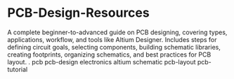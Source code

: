# PCB-Design-Resources
A complete beginner-to-advanced guide on PCB designing, covering types, applications, workflow, and tools like Altium Designer. Includes steps for defining circuit goals, selecting components, building schematic libraries, creating footprints, organizing schematics, and best practices for PCB layout. .
pcb pcb-design electronics altium schematic pcb-layout pcb-tutorial
